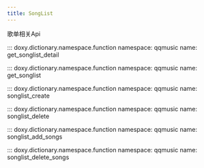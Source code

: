 ```yaml
---
title: SongList
---
```


歌单相关Api

::: doxy.dictionary.namespace.function
    namespace: qqmusic
    name: get_songlist_detail

::: doxy.dictionary.namespace.function
    namespace: qqmusic
    name: get_songlist

::: doxy.dictionary.namespace.function
    namespace: qqmusic
    name: songlist_create

::: doxy.dictionary.namespace.function
    namespace: qqmusic
    name: songlist_delete

::: doxy.dictionary.namespace.function
    namespace: qqmusic
    name: songlist_add_songs

::: doxy.dictionary.namespace.function
    namespace: qqmusic
    name: songlist_delete_songs
